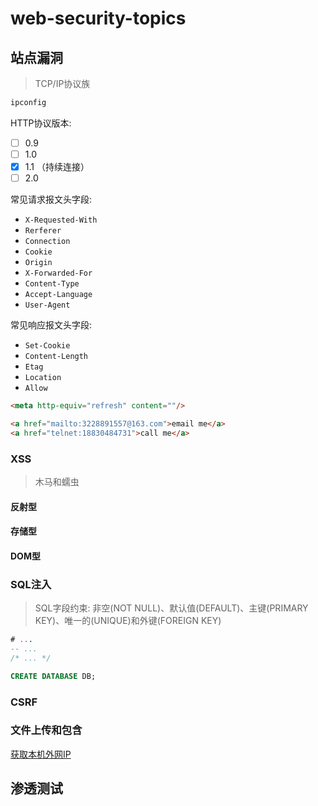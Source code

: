 # web-security-topics

## 站点漏洞

> TCP/IP协议族

```powershell
ipconfig

```

HTTP协议版本:

- [ ] 0.9
- [ ] 1.0
- [x] 1.1 （持续连接）
- [ ] 2.0

常见请求报文头字段:

- `X-Requested-With`
- `Rerferer`
- `Connection`
- `Cookie`
- `Origin`
- `X-Forwarded-For`
- `Content-Type`
- `Accept-Language`
- `User-Agent`

常见响应报文头字段:

- `Set-Cookie`
- `Content-Length`
- `Etag`
- `Location`
- `Allow`

```html
<meta http-equiv="refresh" content=""/>

<a href="mailto:3228891557@163.com">email me</a>
<a href="telnet:18830484731">call me</a>

```

### XSS

> 木马和蠕虫

#### 反射型

#### 存储型

#### DOM型

### SQL注入

> SQL字段约束: 非空(NOT NULL)、默认值(DEFAULT)、主键(PRIMARY KEY)、唯一的(UNIQUE)和外键(FOREIGN KEY)

```sql
# ...
-- ...
/* ... */

CREATE DATABASE DB;

```


### CSRF

### 文件上传和包含

[获取本机外网IP](https://ip.900cha.com/)

## 渗透测试
